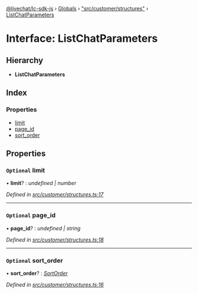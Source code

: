 [@livechat/lc-sdk-js](../README.md) › [Globals](../globals.md) › ["src/customer/structures"](../modules/_src_customer_structures_.md) › [ListChatParameters](_src_customer_structures_.listchatparameters.md)

# Interface: ListChatParameters

## Hierarchy

* **ListChatParameters**

## Index

### Properties

* [limit](_src_customer_structures_.listchatparameters.md#optional-limit)
* [page_id](_src_customer_structures_.listchatparameters.md#optional-page_id)
* [sort_order](_src_customer_structures_.listchatparameters.md#optional-sort_order)

## Properties

### `Optional` limit

• **limit**? : *undefined | number*

*Defined in [src/customer/structures.ts:17](https://github.com/livechat/lc-sdk-js/blob/8143b05/src/customer/structures.ts#L17)*

___

### `Optional` page_id

• **page_id**? : *undefined | string*

*Defined in [src/customer/structures.ts:18](https://github.com/livechat/lc-sdk-js/blob/8143b05/src/customer/structures.ts#L18)*

___

### `Optional` sort_order

• **sort_order**? : *[SortOrder](../enums/_src_objects_index_.sortorder.md)*

*Defined in [src/customer/structures.ts:16](https://github.com/livechat/lc-sdk-js/blob/8143b05/src/customer/structures.ts#L16)*

